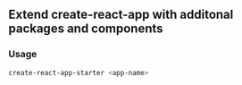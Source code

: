 ## Extend create-react-app with additonal packages and components

### Usage

```sh
create-react-app-starter <app-name>
```
